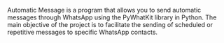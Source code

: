 Automatic Message is a program that allows you to send automatic messages through WhatsApp using the PyWhatKit library in Python. The main objective of the project is to facilitate the sending of scheduled or repetitive messages to specific WhatsApp contacts.
